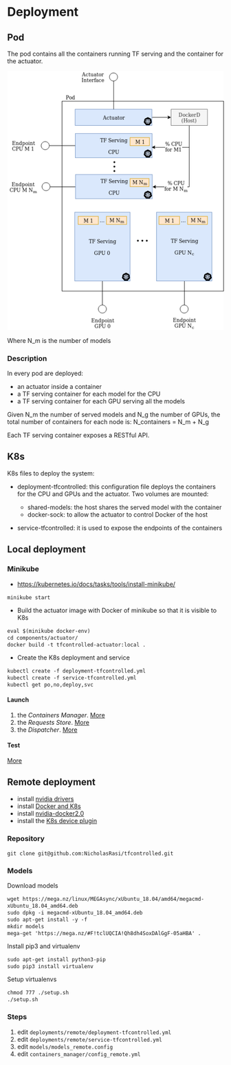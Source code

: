 # Deployment
## Pod
The pod contains all the containers running TF serving and the container for the actuator.

<img src="../doc/img/PodView.png">

Where N_m is the number of models

### Description
In every pod are deployed:

- an actuator inside a container
- a TF serving container for each model for the CPU
- a TF serving container for each GPU serving all the models

Given N_m the number of served models and N_g the number of GPUs, the total number of containers for each node is: N_containers =  N_m + N_g

Each TF serving container exposes a RESTful API.

## K8s
K8s files to deploy the system:

- deployment-tfcontrolled: this configuration file deploys the containers for the CPU and GPUs and the actuator. Two volumes are mounted:
    + shared-models: the host shares the served model with the container
    + docker-sock: to allow the actuator to control Docker of the host

- service-tfcontrolled: it is used to expose the endpoints of the containers


## Local deployment
### Minikube
- https://kubernetes.io/docs/tasks/tools/install-minikube/


```
minikube start
```


- Build the actuator image with Docker of minikube so that
it is visible to K8s  
```
eval $(minikube docker-env)
cd components/actuator/    
docker build -t tfcontrolled-actuator:local .
```


- Create the K8s deployment and service
```
kubectl create -f deployment-tfcontrolled.yml
kubectl create -f service-tfcontrolled.yml
kubectl get po,no,deploy,svc
```

#### Launch
1. the *Containers Manager*. [More](../components/containers_manager/)
2. the *Requests Store*. [More](../components/requests_store/)
3. the *Dispatcher*. [More](../components/dispatcher/)


#### Test
[More](../testing/)

## Remote deployment
- install [nvidia drivers](https://docs.nvidia.com/cuda/cuda-installation-guide-linux/index.html#ubuntu-installation)
- install [Docker and K8s](https://www.linode.com/docs/applications/containers/kubernetes/getting-started-with-kubernetes/)
- install [nvidia-docker2.0](https://github.com/NVIDIA/nvidia-docker/wiki/Installation-(version-2.0))
- install the [K8s device plugin](https://github.com/NVIDIA/k8s-device-plugin)

### Repository
```
git clone git@github.com:NicholasRasi/tfcontrolled.git
```
### Models
Download models
```
wget https://mega.nz/linux/MEGAsync/xUbuntu_18.04/amd64/megacmd-xUbuntu_18.04_amd64.deb
sudo dpkg -i megacmd-xUbuntu_18.04_amd64.deb
sudo apt-get install -y -f
mkdir models
mega-get 'https://mega.nz/#F!tclUQCIA!Qh8dh4SoxDAlGgF-05aHBA' .
```

Install pip3 and virtualenv
```
sudo apt-get install python3-pip
sudo pip3 install virtualenv 
```

Setup virtualenvs
```
chmod 777 ./setup.sh
./setup.sh
```

### Steps
1. edit ```deployments/remote/deployment-tfcontrolled.yml```
2. edit ```deployments/remote/service-tfcontrolled.yml```
3. edit ```models/models_remote.config```
4. edit ```containers_manager/config_remote.yml```
